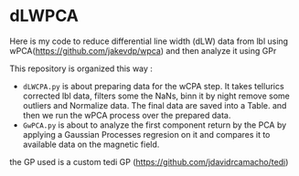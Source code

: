# dLWPCA

Here is my code to reduce differential line width (dLW) data from lbl using wPCA(https://github.com/jakevdp/wpca) and then analyze it using GPr


This repository is organized this way : 

  - `dLWCPA.py` is about preparing data for the wCPA step. It takes tellurics corrected lbl data, filters some the NaNs, binn it by night remove some outliers and Normalize data. The final data are saved into a Table. and then we run the wPCA process over the prepared data.
  - `GwPCA.py` is about to analyze the first component return by the PCA by applying a Gaussian Processes regresion on it and compares it to available data on the magnetic field.

the GP used is a custom tedi GP (https://github.com/jdavidrcamacho/tedi)
